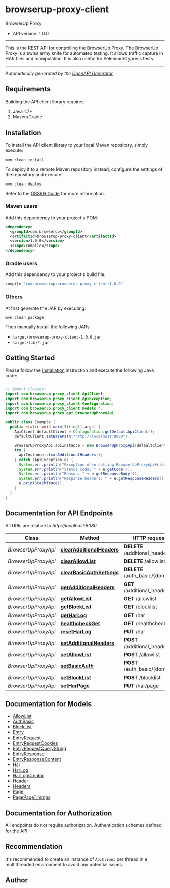 # browserup-proxy-client

BrowserUp Proxy
- API version: 1.0.0

___
This is the REST API for controlling the BrowserUp Proxy. 
The BrowserUp Proxy is a swiss army knife for automated testing.
It allows traffic capture in HAR files and manipulation. 
It is also useful for Selenium/Cypress tests.
___



*Automatically generated by the [OpenAPI Generator](https://openapi-generator.tech)*


## Requirements

Building the API client library requires:
1. Java 1.7+
2. Maven/Gradle

## Installation

To install the API client library to your local Maven repository, simply execute:

```shell
mvn clean install
```

To deploy it to a remote Maven repository instead, configure the settings of the repository and execute:

```shell
mvn clean deploy
```

Refer to the [OSSRH Guide](http://central.sonatype.org/pages/ossrh-guide.html) for more information.

### Maven users

Add this dependency to your project's POM:

```xml
<dependency>
  <groupId>com.browserup</groupId>
  <artifactId>browserup-proxy-client</artifactId>
  <version>1.0.0</version>
  <scope>compile</scope>
</dependency>
```

### Gradle users

Add this dependency to your project's build file:

```groovy
compile "com.browserup:browserup-proxy-client:1.0.0"
```

### Others

At first generate the JAR by executing:

```shell
mvn clean package
```

Then manually install the following JARs:

* `target/browserup-proxy-client-1.0.0.jar`
* `target/lib/*.jar`

## Getting Started

Please follow the [installation](#installation) instruction and execute the following Java code:

```java

// Import classes:
import com.browserup.proxy_client.ApiClient;
import com.browserup.proxy_client.ApiException;
import com.browserup.proxy_client.Configuration;
import com.browserup.proxy_client.models.*;
import com.browserup.proxy.api.BrowserUpProxyApi;

public class Example {
  public static void main(String[] args) {
    ApiClient defaultClient = Configuration.getDefaultApiClient();
    defaultClient.setBasePath("http://localhost:8080");

    BrowserUpProxyApi apiInstance = new BrowserUpProxyApi(defaultClient);
    try {
      apiInstance.clearAdditionalHeaders();
    } catch (ApiException e) {
      System.err.println("Exception when calling BrowserUpProxyApi#clearAdditionalHeaders");
      System.err.println("Status code: " + e.getCode());
      System.err.println("Reason: " + e.getResponseBody());
      System.err.println("Response headers: " + e.getResponseHeaders());
      e.printStackTrace();
    }
  }
}

```

## Documentation for API Endpoints

All URIs are relative to *http://localhost:8080*

Class | Method | HTTP request | Description
------------ | ------------- | ------------- | -------------
*BrowserUpProxyApi* | [**clearAdditionalHeaders**](docs/BrowserUpProxyApi.md#clearAdditionalHeaders) | **DELETE** /additional_headers | 
*BrowserUpProxyApi* | [**clearAllowList**](docs/BrowserUpProxyApi.md#clearAllowList) | **DELETE** /allowlist | 
*BrowserUpProxyApi* | [**clearBasicAuthSettings**](docs/BrowserUpProxyApi.md#clearBasicAuthSettings) | **DELETE** /auth_basic/{domain} | 
*BrowserUpProxyApi* | [**getAdditionalHeaders**](docs/BrowserUpProxyApi.md#getAdditionalHeaders) | **GET** /additional_headers | 
*BrowserUpProxyApi* | [**getAllowList**](docs/BrowserUpProxyApi.md#getAllowList) | **GET** /allowlist | 
*BrowserUpProxyApi* | [**getBlockList**](docs/BrowserUpProxyApi.md#getBlockList) | **GET** /blocklist | 
*BrowserUpProxyApi* | [**getHarLog**](docs/BrowserUpProxyApi.md#getHarLog) | **GET** /har | 
*BrowserUpProxyApi* | [**healthcheckGet**](docs/BrowserUpProxyApi.md#healthcheckGet) | **GET** /healthcheck | 
*BrowserUpProxyApi* | [**resetHarLog**](docs/BrowserUpProxyApi.md#resetHarLog) | **PUT** /har | 
*BrowserUpProxyApi* | [**setAdditionalHeaders**](docs/BrowserUpProxyApi.md#setAdditionalHeaders) | **POST** /additional_headers | 
*BrowserUpProxyApi* | [**setAllowList**](docs/BrowserUpProxyApi.md#setAllowList) | **POST** /allowlist | 
*BrowserUpProxyApi* | [**setBasicAuth**](docs/BrowserUpProxyApi.md#setBasicAuth) | **POST** /auth_basic/{domain} | 
*BrowserUpProxyApi* | [**setBlockList**](docs/BrowserUpProxyApi.md#setBlockList) | **POST** /blocklist | 
*BrowserUpProxyApi* | [**setHarPage**](docs/BrowserUpProxyApi.md#setHarPage) | **PUT** /har/page | 


## Documentation for Models

 - [AllowList](docs/AllowList.md)
 - [AuthBasic](docs/AuthBasic.md)
 - [BlockList](docs/BlockList.md)
 - [Entry](docs/Entry.md)
 - [EntryRequest](docs/EntryRequest.md)
 - [EntryRequestCookies](docs/EntryRequestCookies.md)
 - [EntryRequestQueryString](docs/EntryRequestQueryString.md)
 - [EntryResponse](docs/EntryResponse.md)
 - [EntryResponseContent](docs/EntryResponseContent.md)
 - [Har](docs/Har.md)
 - [HarLog](docs/HarLog.md)
 - [HarLogCreator](docs/HarLogCreator.md)
 - [Header](docs/Header.md)
 - [Headers](docs/Headers.md)
 - [Page](docs/Page.md)
 - [PagePageTimings](docs/PagePageTimings.md)


## Documentation for Authorization

All endpoints do not require authorization.
Authentication schemes defined for the API:

## Recommendation

It's recommended to create an instance of `ApiClient` per thread in a multithreaded environment to avoid any potential issues.

## Author



